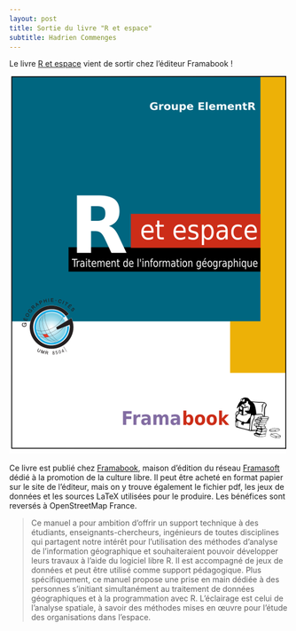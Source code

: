 ```yaml
---
layout: post
title: Sortie du livre "R et espace"
subtitle: Hadrien Commenges
---
```


Le livre [R et espace](https://framabook.org/r-et-espace) vient de sortir chez l’éditeur Framabook !

![](/img/retespacecouv.png)

Ce livre est publié chez [Framabook](https://framabook.org), maison d’édition du réseau [Framasoft](https://framasoft.org) dédié à la promotion de la culture libre. Il peut être acheté en format papier sur le site de l’éditeur, mais on y trouve également le fichier pdf, les jeux de données et les sources LaTeX utilisées pour le produire. Les bénéfices sont reversés à OpenStreetMap France.

> Ce manuel a pour ambition d’offrir un support technique à des étudiants, enseignants-chercheurs, ingénieurs de toutes disciplines qui partagent notre intérêt pour l’utilisation des méthodes d’analyse de l’information géographique et souhaiteraient pouvoir développer leurs travaux à l’aide du logiciel libre R. Il est accompagné de jeux de données et peut être utilisé comme support pédagogique. Plus spécifiquement, ce manuel propose une prise en main dédiée à des personnes s’initiant simultanément au traitement de données géographiques et à la programmation avec R. L’éclairage est celui de l’analyse spatiale, à savoir des méthodes mises en œuvre pour l’étude des organisations dans l’espace.


